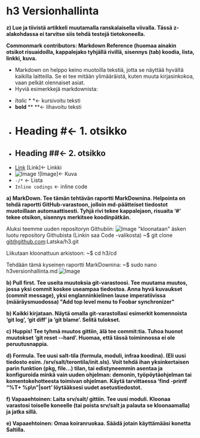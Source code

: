 # h3 Versionhallinta

 **z) Lue ja tiivistä artikkeli muutamalla ranskalaisella viivalla. Tässä z-alakohdassa ei tarvitse siis tehdä testejä tietokoneella.**
 
 **Commonmark contributors: Markdown Reference (huomaa ainakin otsikot risuaidoilla, kappalejako tyhjällä rivillä, sisennys (tab) koodia, lista, linkki, kuva.**
 
 * Markdown on helppo keino muotoilla tekstiä, jotta se näyttää hyvältä kaikilla laitteilla. Se ei tee mitään ylimääräistä, kuten muuta kirjasinkokoa, vaan pelkät olennaiset asiat.
 * Hyviä esimerkkejä markdownista:
 - *Italic* * *<- kursivoitu teksti
 - **bold** ** **<- lihavoitu teksti
 - # Heading #<- 1. otsikko
 - ## Heading ##<- 2. otsikko
 - [Link](http://google.com) [Link]<- Linkki
 - ![Image](https://commonmark.org/help/images/favicon.png) ![Image]<- Kuva
 - `-/*` <- Lista
 - `Inline codings` <- inline code 

 
 


**a) MarkDown. Tee tämän tehtävän raportti MarkDownina. Helpointa on tehdä raportti GitHub-varastoon, jolloin md-päätteiset tiedostot muotoillaan automaattisesti. Tyhjä rivi tekee kappalejaon, risuaita ‘#’ tekee otsikon, sisennys merkitsee koodinpätkän.**

Aluksi teemme uuden repositoryn Githubiin:
![Image](https://i.imgur.com/MOCU1VN.png)
"kloonataan" äsken luotu repository Githubista (Linkin saa Code -valikosta)
~$ git clone git@github.com:Latska/h3.git

Liikutaan kloonattuun arkistoon:
~$ cd h3/cd 

Tehdään tämä kyseinen raportti MarkDownina:
~$ sudo nano h3versionhallinta.md 
![Image](https://i.imgur.com/eLLkIN1.png)




**b) Pull first. Tee useita muutoksia git-varastoosi. Tee muutama muutos, jossa yksi commit koskee useampaa tiedostoa. Anna hyvä kuvaukset (commit message), yksi englanninkielinen lause imperatiivissa (määräysmuodossa) "Add top level menu to Foobar synchronizer"**

**b) Kaikki kirjataan. Näytä omalla git-varastollasi esimerkit komennoista ‘git log’, ‘git diff’ ja ‘git blame’. Selitä tulokset.**

**c) Huppis! Tee tyhmä muutos gittiin, älä tee commit:tia. Tuhoa huonot muutokset ‘git reset --hard’. Huomaa, että tässä toiminnossa ei ole peruutusnappia.**

**d) Formula. Tee uusi salt-tila (formula, moduli, infraa koodina). (Eli uusi tiedosto esim. /srv/salt/terontila/init.sls). Voit tehdä ihan yksinkertaisen parin funktion (pkg, file...) tilan, tai edistyneemmin asentaa ja konfiguroida minkä vain uuden ohjelman: demonin, työpöytäohjelman tai komentokehotteesta toimivan ohjelman. Käytä tarvittaessa ‘find -printf “%T+ %p\n”|sort’ löytääksesi uudet asetustiedostot.**

**f) Vapaaehtoinen: Laita srv/salt/ gittiin. Tee uusi moduli. Kloonaa varastosi toiselle koneelle (tai poista srv/salt ja palauta se kloonaamalla) ja jatka sillä.**

**e) Vapaaehtoinen: Omaa koiranruokaa. Säädä jotain käyttämääsi konetta Saltilla.**

